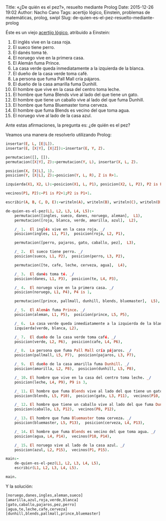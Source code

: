 Title: «¿De quién es el pez?», resuelto mediante Prolog
Date: 2015-12-26 19:02
Author: Nacho Cano
Tags: acertijo lógico, Einstein, problemas de matemáticas, prolog, swipl
Slug: de-quien-es-el-pez-resuelto-mediante-prolog

Éste es un viejo [acertijo lógico][], atribuido a Einstein:

1. El inglés vive en la casa roja.
2. El sueco tiene perro.
3. El danés toma té.
4. El noruego vive en la primera casa.
5. El Alemán fuma Prince.
6. La casa verde queda inmediatamente a la izquierda de la blanca.
7. El dueño de la casa verde toma café.
8. La persona que fuma Pall Mall cría pájaros.
9. El dueño de la casa amarilla fuma Dunhill.
10. El hombre que vive en la casa del centro toma leche.
11. El hombre que fuma Blends vive al lado del que tiene un gato.
12. El hombre que tiene un caballo vive al lado del que fuma Dunhill.
13. El hombre que fuma Bluemaster toma cerveza.
14. El hombre que fuma Blends es vecino del que toma agua.
15. El noruego vive al lado de la casa azul.

Ante estas afirmaciones, la pregunta es: ¿de quién es el pez?

Veamos una manera de resolverlo utilizando Prolog:

```prolog
insertar(E, L, [E|L]).
insertar(E, [X|Y], [X|Z]):-insertar(E, Y, Z).

permutacion([], []).
permutacion([X|Y], Z):-permutacion(Y, L), insertar(X, L, Z).

posicion(X, [X|L], 1).
posicion(Y, [X|L], Z):-posicion(Y, L, R), Z is R+1.

izquierda(X1, X2, L):-posicion(X1, L, P1), posicion(X2, L, P2), P2 is P1+1.

vecinos(P1, P2):-P1 is P2+1;P2 is P1+1.

escribir(A, B, C, D, E):-writeln(A), writeln(B), writeln(C), writeln(D), writeln(E).

de-quien-es-el-pez(L1, L2, L3, L4, L5):-
    permutacion([ingles, sueco, danes, noruego, aleman],  L1),
    permutacion([roja, blanca, verde, amarilla, azul],  L2),

    /_ 1.  El inglés vive en la casa roja. _/
    posicion(ingles, L1, P1),  posicion(roja, L2, P1),

    permutacion([perro, pajaros, gato, caballo, pez],  L3),

    /_ 2.  El sueco tiene perro. _/
    posicion(sueco, L1, P2),  posicion(perro, L3, P2),

    permutacion([te, cafe, leche, cerveza, agua],  L4),

    /_ 3.  El danés toma té. _/
    posicion(danes, L1, P3),  posicion(te, L4, P3),

    /_ 4.  El noruego vive en la primera casa. _/
    posicion(noruego, L1, P4), P4 is 1,

    permutacion([prince, pallmall, dunhill, blends, bluemaster],  L5),

    /_ 5.  El Alemán fuma Prince. _/
    posicion(aleman, L1, P5),  posicion(prince, L5, P5),

    /_ 6.  La casa verde queda inmediatamente a la izquierda de la blanca. _/
    izquierda(verde, blanca, L2),

    /_ 7.  El dueño de la casa verde toma café. _/
    posicion(verde, L2, P6),  posicion(cafe, L4, P6),

    /_ 8.  La persona que fuma Pall Mall cría pájaros. _/
    posicion(pallmall, L5, P7),  posicion(pajaros, L3, P7),

    /_ 9.  El dueño de la casa amarilla fuma Dunhill. _/
    posicion(amarilla, L2, P8),  posicion(dunhill, L5, P8),

    /_ 10. El hombre que vive en la casa del centro toma leche. _/
    posicion(leche, L4, P9), P9 is 3,

    /_ 11. El hombre que fuma Blends vive al lado del que tiene un gato. _/
    posicion(blends, L5, P10),  posicion(gato, L3, P11),  vecinos(P10, P11),

    /_ 12. El hombre que tiene un caballo vive al lado del que fuma Dunhill. _/
    posicion(caballo, L3, P12),  vecinos(P8, P12),

    /_ 13. El hombre que fuma Bluemaster toma cerveza. _/
    posicion(bluemaster, L5, P13),  posicion(cerveza, L4, P13),

    /_ 14. El hombre que fuma Blends es vecino del que toma agua. _/
    posicion(agua, L4, P14),  vecinos(P10, P14),

    /_ 15. El noruego vive al lado de la casa azul. _/
    posicion(azul, L2, P15),  vecinos(P1, P15).

main:-
    de-quien-es-el-pez(L1, L2, L3, L4, L5),
    escribir(L1, L2, L3, L4, L5).

main.
```

Y la solución:

```prolog
[noruego,danes,ingles,aleman,sueco]
[amarilla,azul,roja,verde,blanca]
[gato,caballo,pajaros,pez,perro]
[agua,te,leche,cafe,cerveza]
[dunhill,blends,pallmall,prince,bluemaster]
```

  [acertijo lógico]: http://hipertextual.com/2015/12/acertijo-de-einstein
    "acertijo lógico"
